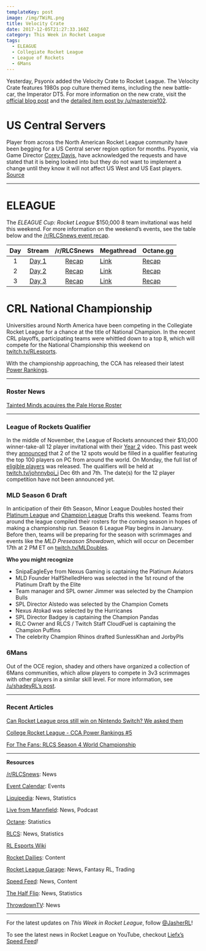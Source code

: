 ```yaml
---
templateKey: post
image: /img/TWiRL.png
title: Velocity Crate
date: 2017-12-05T21:27:33.160Z
category: This Week in Rocket League
tags:
  - ELEAGUE
  - Collegiate Rocket League
  - League of Rockets
  - 6Mans
---
```


Yesterday, Psyonix added the Velocity Crate to Rocket League. The Velocity Crate features 1980s pop culture themed items, including the new battle-car, the Imperator DT5. For more information on the new crate, visit the [official blog post](https://www.rocketleague.com/news/velocity-crate-december-4/) and the [detailed item post by /u/masterpie102](https://nm.reddit.com/r/RocketLeague/comments/7hlo0c/every_painted_velocity_crate_item/).

# US Central Servers

Player from across the North American Rocket League community have been begging for a US Central server region option for months. Psyonix, via Game Director [Corey Davis](https://twitter.com/mrcoreydavis), have acknowledged the requests and have stated that it is being looked into but they do not want to implement a change until they know it will not affect US West and US East players. [Source](https://twitter.com/mrcoreydavis/status/937461933778747392)

---

# ELEAGUE

The *ELEAGUE Cup: Rocket League* $150,000 8 team invitational was held this weekend. For more information on the weekend’s events, see the table below and the [/r/RLCSnews event recap](https://www.reddit.com/r/RLCSnews/comments/7g5hys/the_rl_eleague_cup_150000_invitational_dec_13/).

| Day | Stream | /r/RLCSnews | Megathread | Octane.gg |
|:---:|:-----------------------------------------------:|:------------------------------------------------------------------------------------------------:|-----------------------------------------------------------------------------------------------|-------------------------------------------------------------------------|
| 1 | [Day 1](https://www.twitch.tv/videos/205838814) | [Recap](https://www.reddit.com/r/RLCSnews/comments/7gv5jw/the_rl_eleague_cup_day_1_group_stage/) | [Link](https://www.reddit.com/r/RocketLeague/comments/7gvv7b/eleague_cup_2017_150000_day_13/) | [Recap](http://octane.gg/news/eleague-cup-group-stage-recap) |
| 2 | [Day 2](https://www.twitch.tv/videos/206142061) | [Recap](https://www.reddit.com/r/RLCSnews/comments/7h2gt7/the_rl_eleague_cup_day_2_group_stage/) | [Link](https://www.reddit.com/r/RocketLeague/comments/7h3w4x/eleague_cup_2017_150000_day_23/) | [Recap](http://octane.gg/news/eleague-cup-group-stage-recap) |
| 3 | [Day 3](https://www.twitch.tv/videos/206445848) | [Recap](https://www.reddit.com/r/RLCSnews/comments/7h9ciw/the_rl_eleague_cup_day_3_playoffs/) | [Link](https://www.reddit.com/r/RocketLeague/comments/7hbbwt/eleague_cup_2017_150000_day_33/) | [Recap](http://octane.gg/news/g2-esports-are-the-eleague-cup-champions) |

# CRL National Championship

Universities around North America have been competing in the Collegiate Rocket League for a chance at the title of National Champion. In the recent CRL playoffs, participating teams were whittled down to a top 8, which will compete for the National Championship this weekend on [twitch.tv/RLesports](https://twitch.tv/RLesports). 

With the championship approaching, the CCA has released their latest [Power Rankings](https://www.reddit.com/r/RocketLeague/comments/7himyc/college_rocket_league_cca_power_rankings_5/). 

---

### Roster News

[Tainted Minds acquires the Pale Horse Roster](http://octane.gg/news/tainted-minds-acquire-the-pale-horse-roster)  

---

### League of Rockets Qualifier

In the middle of November, the League of Rockets announced their $10,000 winner-take-all 12 player invitational with their [Year 2](https://www.youtube.com/watch?v=p-scRdBUBzc) video. This past week they [announced](https://twitter.com/LeagueOfRockets/status/936311971242274818) that 2 of the 12 spots would be filled in a qualifier featuring the top 100 players on PC from around the world. On Monday, the full list of [eligible players](https://twitter.com/LeagueOfRockets/status/937555521317556225) was released. The qualifiers will be held at [twitch.tv/johnnyboi_i](https://twitch.tv/johnnyboi_i) Dec 6th and 7th. The date(s) for the 12 player competition have not been announced yet.

### MLD Season 6 Draft

In anticipation of their 6th Season, Minor League Doubles hosted their [Platinum League](https://www.twitch.tv/videos/206198365) and [Champion League](https://www.twitch.tv/videos/206466528) Drafts this weekend. Teams from around the league compiled their rosters for the coming season in hopes of making a championship run. Season 6 League Play begins in January. Before then, teams will be preparing for the season with scrimmages and events like the *MLD Preseason Showdown*, which will occur on December 17th at 2 PM ET on [twitch.tv/MLDoubles](https://twitch.tvMLDoubles).

**Who you might recognize**

* SnipaEagleEye from Nexus Gaming is captaining the Platinum Aviators
* MLD Founder HalfShelledHero was selected in the 1st round of the Platinum Draft by the Elite
* Team manager and SPL owner Jimmer was selected by the Champion Bulls
* SPL Director Alstedo was selected by the Champion Comets
* Nexus Atokad was selected by the Hurricanes
* SPL Director Badgey is captaining the Champion Pandas
* RLC Owner and RLCS / Twitch Staff CloudFuel is captaining the Champion Puffins
* The celebrity Champion Rhinos drafted SunlessKhan and JorbyPls

### 6Mans

Out of the OCE region, shadey and others have organized a collection of 6Mans communities, which allow players to compete in 3v3 scrimmages with other players in a similar skill level. For more information, see [/u/shadeyRL’s post](https://www.reddit.com/r/RocketLeague/comments/7hq6mn/rocket_league_6_mans/).

---

### Recent Articles

[Can Rocket League pros still win on Nintendo Switch? We asked them](https://www.redbull.com/us-en/rocket-league-switch-esports-interview)  

[College Rocket League - CCA Power Rankings #5](https://www.reddit.com/r/RocketLeague/comments/7himyc/college_rocket_league_cca_power_rankings_5/)  

[For The Fans: RLCS Season 4 World Championship](https://www.youtube.com/watch?v=tJNVwnH4rRM&feature=youtu.be)  

---

**Resources**

[/r/RLCSnews](https://www.reddit.com/r/RLCSnews/): News 

[Event Calendar](https://rocket-league.com/calendar): Events

[Liquipedia](http://wiki.teamliquid.net/rocketleague/Rocket_League_Championship_Series/Season_4): News, Statistics  

[Live from Mannfield](http://www.lfmannfield.com/): News, Podcast  

[Octane](http://octane.gg/): Statistics  

[RLCS](https://rlcs.gg/): News, Statistics  

[RL Esports Wiki](https://rl-esports.gamepedia.com/Rocket_League_Esports_Wiki)  

[Rocket Dailies](https://twitter.com/Rocket_Dailies): Content

[Rocket League Garage](http://rocket-league.com/): News, Fantasy RL, Trading  

[Speed Feed](https://www.youtube.com/user/TehLief/featured): News, Content

[The Half Flip](http://thehalfflip.com/): News, Statistics  

[ThrowdownTV](https://www.throwdowntv.gg/): News  

---

For the latest updates on *This Week in Rocket League*, follow [@JasherRL](https://twitter.com/JasherRL)!  

To see the latest news in Rocket League on YouTube, checkout [Liefx’s](https://twitter.com/Liefx) [Speed Feed](https://www.youtube.com/user/TehLief/featured)!

